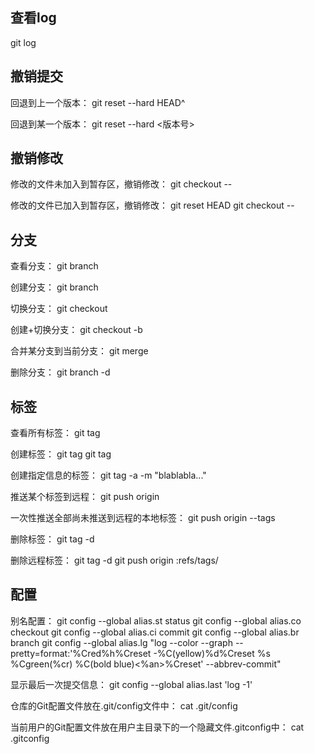 ## 查看log
git log

## 撤销提交
回退到上一个版本：
git reset --hard HEAD^

回退到某一个版本：
git reset --hard <版本号>

## 撤销修改
修改的文件未加入到暂存区，撤销修改：
git checkout -- <file>

修改的文件已加入到暂存区，撤销修改：
git reset HEAD <file>
git checkout -- <file>


## 分支
查看分支：
git branch

创建分支：
git branch <branch name>

切换分支：
git checkout <branch name>

创建+切换分支：
git checkout -b <branch name>

合并某分支到当前分支：
git merge <branch name>

删除分支：
git branch -d <branch name>

## 标签
查看所有标签：
git tag

创建标签：
git tag <tagname>
git tag <tagname> <commit id>

创建指定信息的标签：
git tag -a <tagname> -m "blablabla..."

推送某个标签到远程：
git push origin <tagname>

一次性推送全部尚未推送到远程的本地标签：
git push origin --tags

删除标签：
git tag -d <tagname>

删除远程标签：
git tag -d <tagname>
git push origin :refs/tags/<tagname>

## 配置
别名配置：
git config --global alias.st status
git config --global alias.co checkout
git config --global alias.ci commit
git config --global alias.br branch
git config --global alias.lg "log --color --graph --pretty=format:'%Cred%h%Creset -%C(yellow)%d%Creset %s %Cgreen(%cr) %C(bold blue)<%an>%Creset' --abbrev-commit"

显示最后一次提交信息：
git config --global alias.last 'log -1'

仓库的Git配置文件放在.git/config文件中：
cat .git/config

当前用户的Git配置文件放在用户主目录下的一个隐藏文件.gitconfig中：
cat .gitconfig